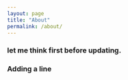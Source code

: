 ```yaml
---
layout: page
title: "About"
permalink: /about/
---
```


### let me think first before updating.
### Adding a line